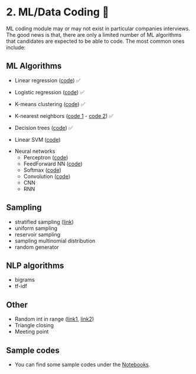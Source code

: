 # <a name="ml-coding"></a> 2. ML/Data Coding :robot:
ML coding module may or may not exist in particular companies interviews. The good news is that, there are only a limited number of ML algorithms that candidates are expected to be able to code. The most common ones include:

## ML Algorithms 
- Linear regression ([code](Plain/linear_regression.ipynb)) :white_check_mark:

- Logistic regression ([code](Plain/ml_logistic_regression.ipynb)) :white_check_mark:
  
- K-means clustering ([code](Plain/ml_k_means.ipynb)) :white_check_mark:

- K-nearest neighbors ([code 1](Plain/ml_knn.ipynb) - [code 2](https://github.com/MahanFathi/CS231/blob/master/assignment1/cs231n/classifiers/k_nearest_neighbor.py)) :white_check_mark:
  
- Decision trees ([code](Plain/ml_decision_tree.ipynb)) :white_check_mark:
  <!-- (https://github.com/random-forests/tutorials/blob/master/decision_tree.py) -->

- Linear SVM ([code](Plain/ml_svm.ipynb))
<!-- [link](https://towardsdatascience.com/support-vector-machine-introduction-to-machine-learning-algorithms-934a444fca47)) -->

* Neural networks 
  - Perceptron ([code](Plain/dl_perceptron.ipynb)) 
  - FeedForward NN ([code](Plain/dl_nn.ipynb))
  <!-- [code 1](https://github.com/alirezadir/deep-learning/blob/master/first-neural-network/my_answers.py),  -->
  <!-- [code 2](https://github.com/MahanFathi/CS231/blob/master/assignment1/cs231n/classifiers/neural_net.py)) -->
  - Softmax ([code](Plain/softmax.ipynb))
  - Convolution ([code](PyTorch/convolution.ipynb))
  - CNN 
  - RNN 

##  Sampling
  - stratified sampling ([link](https://towardsdatascience.com/the-5-sampling-algorithms-every-data-scientist-need-to-know-43c7bc11d17c))
  - uniform sampling
  - reservoir sampling
  - sampling multinomial distribution
  - random generator
  
## NLP algorithms 
  - bigrams
  - tf-idf

## Other 
  - Random int in range ([link1](https://leetcode.com/discuss/interview-question/125347/generate-uniform-random-integer
), [link2](https://leetcode.com/articles/implement-rand10-using-rand7/))
  - Triangle closing 
  - Meeting point  

## Sample codes
- You can find some sample codes under the [Notebooks]().
